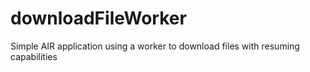 downloadFileWorker
==================

Simple AIR application using a worker to download files with resuming capabilities
